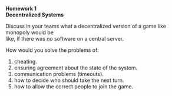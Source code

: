 **Homework 1**  
**Decentralized Systems**  

Discuss in your teams what a decentralized version of a game like monopoly would be  
like, if there was no software on a central server.

How would you solve the problems of:

1.  cheating.
2.  ensuring agreement about the state of the system.  
3.  communication problems (timeouts).  
4.  how to decide who should take the next turn.  
5.  how to allow the correct people to join the game.
